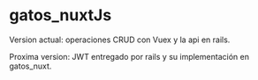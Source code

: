 # gatos_nuxtJs
Version actual: operaciones CRUD con Vuex y la api en rails.

Proxima version: JWT entregado por rails y su implementación en gatos_nuxt.
